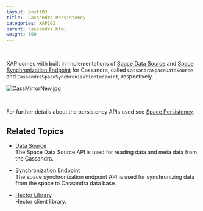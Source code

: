 ```yaml
---
layout: post102
title:  Cassandra Persistency
categories: XAP102
parent: cassandra.html
weight: 100
---
```



<br>


XAP comes with built in implementations of [Space Data Source](./space-data-source-api.html) and [Space Synchronization Endpoint](./space-synchronization-endpoint-api.html) for Cassandra, called `CassandraSpaceDataSource` and `CassandraSpaceSynchronizationEndpoint`, respectively.


![CassMirrorNew.jpg](/attachment_files/CassMirrorNew.jpg)

<br>

For further details about the persistency APIs used see [Space Persistency](./space-persistency.html).


## Related Topics

- [Data Source](./cassandra-space-data-source.html)<br>
The Space Data Source API is used for reading data and meta data from the Cassandra.

- [Synchronization Endpoint](./cassandra-space-synchronization-endpoint.html)<br>
The space synchronization endpoint API is used for synchronizing data from the space to Cassandra data base.

- [Hector Library](./cassandra-hector-client.html)<br>
Hector client library.



